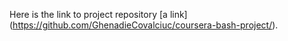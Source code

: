 Here is the link to project repository [a link] (https://github.com/GhenadieCovalciuc/coursera-bash-project/).
